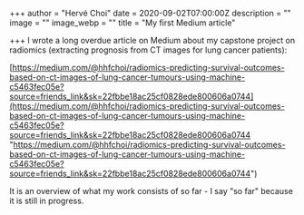 +++
author = "Hervé Choi"
date = 2020-09-02T07:00:00Z
description = ""
image = ""
image_webp = ""
title = "My first Medium article"

+++
I wrote a long overdue article on Medium about my capstone project on radiomics (extracting prognosis from CT images for lung cancer patients):

[https://medium.com/@hhfchoi/radiomics-predicting-survival-outcomes-based-on-ct-images-of-lung-cancer-tumours-using-machine-c5463fec05e?source=friends_link&sk=22fbbe18ac25cf0828ede800606a0744](https://medium.com/@hhfchoi/radiomics-predicting-survival-outcomes-based-on-ct-images-of-lung-cancer-tumours-using-machine-c5463fec05e?source=friends_link&sk=22fbbe18ac25cf0828ede800606a0744 "https://medium.com/@hhfchoi/radiomics-predicting-survival-outcomes-based-on-ct-images-of-lung-cancer-tumours-using-machine-c5463fec05e?source=friends_link&sk=22fbbe18ac25cf0828ede800606a0744")

It is an overview of what my work consists of so far - I say "so far" because it is still in progress.
